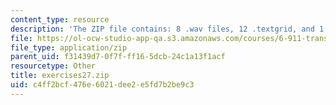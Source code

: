 ```yaml
---
content_type: resource
description: 'The ZIP file contains: 8 .wav files, 12 .textgrid, and 1 .pdf files.'
file: https://ol-ocw-studio-app-qa.s3.amazonaws.com/courses/6-911-transcribing-prosodic-structure-of-spoken-utterances-with-tobi-january-iap-2006/c4ff2bcf476e6021dee2e5fd7b2be9c3_exercises27.zip
file_type: application/zip
parent_uid: f31439d7-0f7f-ff16-5dcb-24c1a13f1acf
resourcetype: Other
title: exercises27.zip
uid: c4ff2bcf-476e-6021-dee2-e5fd7b2be9c3
---
```

